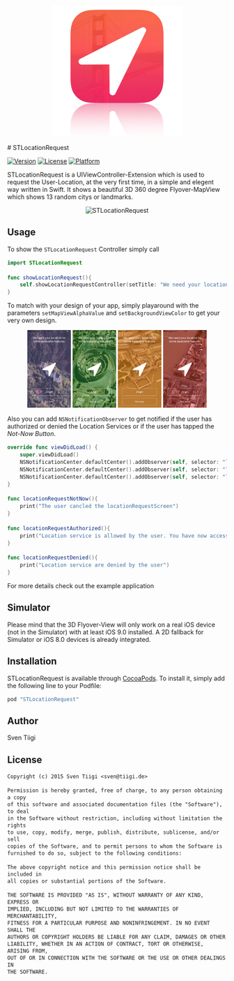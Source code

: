 <p align="center">
<img width=300 src="./Preview/STLocationRequest_AppIcon.jpg" alt="STLocationRequestAppIcon" title="STLocationRequestAppIcon">
</p>
# STLocationRequest

[![Version](https://img.shields.io/cocoapods/v/STLocationRequest.svg?style=flat)](http://cocoapods.org/pods/STLocationRequest)
[![License](https://img.shields.io/cocoapods/l/STLocationRequest.svg?style=flat)](http://cocoapods.org/pods/STLocationRequest)
[![Platform](https://img.shields.io/cocoapods/p/STLocationRequest.svg?style=flat)](http://cocoapods.org/pods/STLocationRequest)

STLocationRequest is a UIViewController-Extension which is used to request the User-Location, at the very first time, in a simple and elegent way written in Swift. It shows a beautiful 3D 360 degree Flyover-MapView which shows 13 random citys or landmarks.

<p align="center">
<img src="./Preview/STLocationRequest.gif" alt="STLocationRequest" title="STLocationRequest">

</p>

## Usage

To show the `STLocationRequest` Controller simply call 

```swift
import STLocationRequest

func showLocationRequest(){
    self.showLocationRequestController(setTitle: "We need your location for some awesome features", setAllowButtonTitle: "Alright", setNotNowButtonTitle: "Not now", setMapViewAlphaValue: 0.7, setBackgroundViewColor: UIColor.lightGrayColor())
}

```

To match with your design of your app, simply playaround with the parameters `setMapViewAlphaValue` and `setBackgroundViewColor` to get your very own design.

<p align="center">
<img width=100 src="./Preview/STLocationRequest_Purple.png" alt="STLocationRequest" title="STLocationRequest">
<img width=100 src="./Preview/STLocationRequest_Green.png" alt="STLocationRequest" title="STLocationRequest">
<img width=100 src="./Preview/STLocationRequest_Orange.png" alt="STLocationRequest" title="STLocationRequest">
<img width=100 src="./Preview/STLocationRequest_Red.png" alt="STLocationRequest" title="STLocationRequest">
</p>

Also you can add `NSNotificationObserver` to get notified if the user has authorized or denied the Location Services or if the user has tapped the _Not-Now Button_.

```swift
override func viewDidLoad() {
    super.viewDidLoad()
    NSNotificationCenter.defaultCenter().addObserver(self, selector: "locationRequestNotNow", name: "locationRequestNotNow", object: nil)
    NSNotificationCenter.defaultCenter().addObserver(self, selector: "locationRequestAuthorized", name: "locationRequestAuthorized", object: nil)
    NSNotificationCenter.defaultCenter().addObserver(self, selector: "locationRequestDenied", name: "locationRequestDenied", object: nil)
}

func locationRequestNotNow(){
    print("The user cancled the locationRequestScreen")
}

func locationRequestAuthorized(){
    print("Location service is allowed by the user. You have now access to the user location")
}

func locationRequestDenied(){
    print("Location service are denied by the user")
}

```

For more details check out the example application

## Simulator

Please mind that the 3D Flyover-View will only work on a real iOS device (not in the Simulator) with at least iOS 9.0 installed. A 2D fallback for Simulator or iOS 8.0 devices is already integrated.


## Installation

STLocationRequest is available through [CocoaPods](http://cocoapods.org). To install
it, simply add the following line to your Podfile:

```ruby
pod "STLocationRequest"
```

## Author

Sven Tiigi

## License

```
Copyright (c) 2015 Sven Tiigi <sven@tiigi.de>

Permission is hereby granted, free of charge, to any person obtaining a copy
of this software and associated documentation files (the "Software"), to deal
in the Software without restriction, including without limitation the rights
to use, copy, modify, merge, publish, distribute, sublicense, and/or sell
copies of the Software, and to permit persons to whom the Software is
furnished to do so, subject to the following conditions:

The above copyright notice and this permission notice shall be included in
all copies or substantial portions of the Software.

THE SOFTWARE IS PROVIDED "AS IS", WITHOUT WARRANTY OF ANY KIND, EXPRESS OR
IMPLIED, INCLUDING BUT NOT LIMITED TO THE WARRANTIES OF MERCHANTABILITY,
FITNESS FOR A PARTICULAR PURPOSE AND NONINFRINGEMENT. IN NO EVENT SHALL THE
AUTHORS OR COPYRIGHT HOLDERS BE LIABLE FOR ANY CLAIM, DAMAGES OR OTHER
LIABILITY, WHETHER IN AN ACTION OF CONTRACT, TORT OR OTHERWISE, ARISING FROM,
OUT OF OR IN CONNECTION WITH THE SOFTWARE OR THE USE OR OTHER DEALINGS IN
THE SOFTWARE.
```